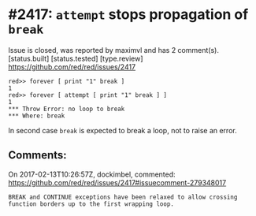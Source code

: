 
#2417: `attempt` stops propagation of `break`
================================================================================
Issue is closed, was reported by maximvl and has 2 comment(s).
[status.built] [status.tested] [type.review]
<https://github.com/red/red/issues/2417>

```
red>> forever [ print "1" break ]
1
red>> forever [ attempt [ print "1" break ] ]
1
*** Throw Error: no loop to break
*** Where: break
```

In second case `break` is expected to break a loop, not to raise an error.


Comments:
--------------------------------------------------------------------------------

On 2017-02-13T10:26:57Z, dockimbel, commented:
<https://github.com/red/red/issues/2417#issuecomment-279348017>

    BREAK and CONTINUE exceptions have been relaxed to allow crossing function borders up to the first wrapping loop.

